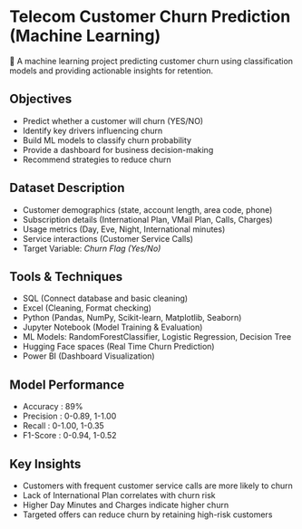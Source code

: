 # Telecom Customer Churn Prediction (Machine Learning)
🤖 A machine learning project predicting customer churn using classification models and providing actionable insights for retention.

## Objectives
- Predict whether a customer will churn (YES/NO)
- Identify key drivers influencing churn
- Build ML models to classify churn probability
- Provide a dashboard for business decision-making
- Recommend strategies to reduce churn

## Dataset Description
- Customer demographics (state, account length, area code, phone)
- Subscription details (International Plan, VMail Plan, Calls, Charges)
- Usage metrics (Day, Eve, Night, International minutes)
- Service interactions (Customer Service Calls)
- Target Variable: *Churn Flag (Yes/No)*

## Tools & Techniques
- SQL (Connect database and basic cleaning)
- Excel (Cleaning, Format checking)
- Python (Pandas, NumPy, Scikit-learn, Matplotlib, Seaborn)
- Jupyter Notebook (Model Training & Evaluation)
- ML Models: RandomForestClassifier, Logistic Regression, Decision Tree
- Hugging Face spaces (Real Time Churn Prediction)
- Power BI (Dashboard Visualization)

## Model Performance
- Accuracy  : 89% 
- Precision : 0-0.89, 1-1.00  
- Recall    : 0-1.00, 1-0.35 
- F1-Score  : 0-0.94, 1-0.52  

## Key Insights
- Customers with frequent customer service calls are more likely to churn
- Lack of International Plan correlates with churn risk
- Higher Day Minutes and Charges indicate higher churn
- Targeted offers can reduce churn by retaining high-risk customers
